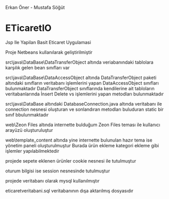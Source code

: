 Erkan Öner - Mustafa Söğüt

# ETicaretIO
Jsp Ile Yapilan Basit Eticaret Uygulamasi

Proje Netbeans kullanılarak geliştirilmiştir

src\java\DataBase\DataTransferObject altında veriabanındaki tablolara karşılık gelen bean sınıfları var

src\java\DataBase\DataAccessObject altında DataTransferObject paketi altındaki sınıfların veritabanı işlemlerini yapan DataAccessObject sınıfları bulunmaktadır
DataTransferObject sınıflarında kendilerine ait tabloların veritabanlarında İnsert Delete vs işlemlerini yapan metodları bulunmaktadır

src\java\DataBase altındaki DatabaseConnection.java altında veritabanı ile connection nesnesi oluşturan ve sonlandıran metodları buluduran static bir sınıf bbulunmaktadır


web\Zeon Files altında internette bulduğum Zeon Files teması ile kullanıcı arayüzü oluşturuluştur

web\template_content altında yine internette bulunulan hazır tema ise yönetim paneli oluşturulmuştur
Burada ürün ekleme kategori ekleme gibi işlemler yapılabilmektedir

projede sepete eklenen ürünler cookie nesnesi ile tutulmuştur

oturum bilgisi ise session nesnesinde tutulmuştur

projede veritabanı olarak mysql kullanılmıştır

eticaretveritabani.sql veritabanının dışa aktarılmış dosyasıdır
